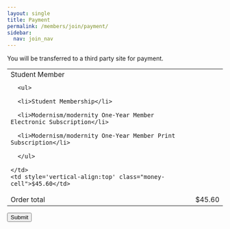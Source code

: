 ```yaml
---
layout: single
title: Payment
permalink: /members/join/payment/
sidebar:
  nav: join_nav
---
```





<html lang="en">
<head>
  <meta name="generator" content="HTML Tidy for Linux (vers 25 March 2009), see www.w3.org">
  <meta charset="utf-8">
  <meta http-equiv="Content-Type" content="text/html; charset=us-ascii">

  <title>MSA Membership - Payment</title>
  <link rel="stylesheet" href="/msa/members/css/msa-style.css" type="text/css">
  <link rel="stylesheet" href="/msa/members/css/jhup-style.css" type="text/css">
  <link href="/msa/members/css/SpryMenuBarHorizontal.css" rel="stylesheet" type="text/css">
  <link href="/msa/members/img/msa-favicon.png" rel= "shortcut icon" type="image/gif" />

</head>

<body>


<!-- <h1>Modernist Studies Association</h1> -->
<main id="maincontent">


  
<p>You will be transferred to a third party site for payment.</p>

<table class="order-small">

  <tr>
    <td>Student Member
    
      <ul>
      
      <li>Student Membership</li>
      
      <li>Modernism/modernity One-Year Member Electronic Subscription</li>
      
      <li>Modernism/modernity One-Year Member Print Subscription</li>
      
      </ul>
    
    </td>
    <td style='vertical-align:top' class="money-cell">$45.60</td>
  </tr>

  <tr>
    <td>Order total</td>
    <td class="money-cell">$45.60</td>
  </tr>
</table>

<form method="post" action="https://secureacceptance.cybersource.com/pay">
  <button type="submit">Submit</button>

  <input type="hidden" name="customer_id" value="2682630">
  <input type="hidden" name="customer_cookies_accepted" value="true">
  <input type="hidden" name="merchant_defined_data1" value="">

  
  <input type="hidden" name="access_key" value="12d27ed0b2663df09b88a783326308d6">
  
  <input type="hidden" name="amount" value="45.60">
  
  <input type="hidden" name="bill_to_address_city" value="Allendale">
  
  <input type="hidden" name="bill_to_address_country" value="US">
  
  <input type="hidden" name="bill_to_address_line1" value="109 Lake Ontario Hall">
  
  <input type="hidden" name="bill_to_address_postal_code" value="49306-9608">
  
  <input type="hidden" name="bill_to_address_state" value="MI">
  
  <input type="hidden" name="bill_to_company_name" value="Grand Valley State University">
  
  <input type="hidden" name="bill_to_email" value="nathanis@gvsu.edu">
  
  <input type="hidden" name="bill_to_forename" value="Steven">
  
  <input type="hidden" name="bill_to_surname" value="Nathaniel">
  
  <input type="hidden" name="consumer_id" value="2682630">
  
  <input type="hidden" name="currency" value="usd">
  
  <input type="hidden" name="customer_cookies_accepted" value="true">
  
  <input type="hidden" name="ignore_avs" value="true">
  
  <input type="hidden" name="ignore_cvn" value="true">
  
  <input type="hidden" name="item_0_name" value="Student Member">
  
  <input type="hidden" name="item_0_quantity" value="1">
  
  <input type="hidden" name="item_0_sku" value="6729">
  
  <input type="hidden" name="item_0_tax_amount" value="0.60">
  
  <input type="hidden" name="item_0_unit_price" value="45.60">
  
  <input type="hidden" name="line_item_count" value="1">
  
  <input type="hidden" name="locale" value="en-US">
  
  <input type="hidden" name="merchant_defined_data5" value="Modernist Studies Association">
  
  <input type="hidden" name="merchant_defined_data6" value="N/A">
  
  <input type="hidden" name="profile_id" value="9FF1E2B6A4A74B309F368B3C1A358EC8">
  
  <input type="hidden" name="reference_number" value="19949863">
  
  <input type="hidden" name="ship_to_address_city" value="Belmont">
  
  <input type="hidden" name="ship_to_address_country" value="US">
  
  <input type="hidden" name="ship_to_address_line1" value="4940 Lofting Dr NE">
  
  <input type="hidden" name="ship_to_address_postal_code" value="49306-9046">
  
  <input type="hidden" name="ship_to_address_state" value="MI">
  
  <input type="hidden" name="ship_to_forename" value="Steven">
  
  <input type="hidden" name="ship_to_surname" value="Nathaniel">
  
  <input type="hidden" name="signature" value="bO6jvSH2lQ0QHh/bNggzLX3IqkZYNJWFx8U5WPqiOss=">
  
  <input type="hidden" name="signed_date_time" value="2024-06-21T19:48:32Z">
  
  <input type="hidden" name="signed_field_names" value="access_key,amount,bill_to_address_city,bill_to_address_country,bill_to_address_line1,bill_to_address_postal_code,bill_to_address_state,bill_to_company_name,bill_to_email,bill_to_forename,bill_to_surname,consumer_id,currency,customer_cookies_accepted,ignore_avs,ignore_cvn,item_0_name,item_0_quantity,item_0_sku,item_0_tax_amount,item_0_unit_price,line_item_count,locale,merchant_defined_data5,merchant_defined_data6,profile_id,reference_number,ship_to_address_city,ship_to_address_country,ship_to_address_line1,ship_to_address_postal_code,ship_to_address_state,ship_to_forename,ship_to_surname,signed_date_time,signed_field_names,transaction_type,transaction_uuid,unsigned_field_names">
  
  <input type="hidden" name="transaction_type" value="sale,create_payment_token">
  
  <input type="hidden" name="transaction_uuid" value="19949863-1718999312">
  
  <input type="hidden" name="unsigned_field_names" value="signature,unsigned_field_names">
  
</form>



</main>
<script type="text/javascript" src="/msa/members/js/jquery.js"> </script>
<script type="text/javascript" src="/msa/members/js/jquery.doubleScroll.js"></script>
<script type="text/javascript" src="/msa/members/js/jhup.js"> </script>



<script async src="https://www.googletagmanager.com/gtag/js?id=UA-122948754-11"></script>
<script async src="/msa/members/js/msa-analytics.js"></script>

<script type="text/javascript" defer>
(function(d, src, c) { var t=d.scripts[d.scripts.length - 1],s=d.createElement('script');s.id='la_x2s6df8d';s.async=true;s.src=src;s.onload=s.onreadystatechange=function(){var rs=this.readyState;if(rs&&(rs!='complete')&&(rs!='loaded')){return;}c(this);};t.parentElement.insertBefore(s,t.nextSibling);})(document,
'https://jhup.ladesk.com/scripts/track.js',
function(e){ LiveAgent.createButton('uyox0una', e); });
</script>

</body>
</html>
